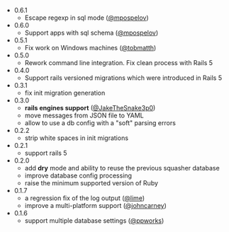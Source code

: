- 0.6.1
  - Escape regexp in sql mode ([@mpospelov](https://github.com/mpospelov))
- 0.6.0
  - Support apps with sql schema ([@mpospelov](https://github.com/mpospelov))
- 0.5.1
  - Fix work on Windows machines ([@tobmatth](https://github.com/tobmatth))
- 0.5.0
  - Rework command line integration. Fix clean process with Rails 5
- 0.4.0
  - Support rails versioned migrations which were introduced in Rails 5
- 0.3.1
  - fix init migration generation
- 0.3.0
  - **rails engines support** ([@JakeTheSnake3p0](https://github.com/JakeTheSnake3p0))
  - move messages from JSON file to YAML
  - allow to use a db config with a "soft" parsing errors
- 0.2.2
  - strip white spaces in init migrations
- 0.2.1
  - support rails 5
- 0.2.0
  - add **dry** mode and ability to reuse the previous squasher database
  - improve database config processing
  - raise the minimum supported version of Ruby
- 0.1.7
  - a regression fix of the log output ([@lime](https://github.com/lime))
  - improve a multi-platform support ([@johncarney](https://github.com/johncarney))
- 0.1.6
  - support multiple database settings ([@ppworks](https://github.com/ppworks))
